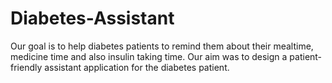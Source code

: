 # Diabetes-Assistant
Our goal is to help diabetes patients to remind them about their mealtime, medicine time and also insulin taking time. Our aim was to design a patient-friendly assistant application for the diabetes patient. 
